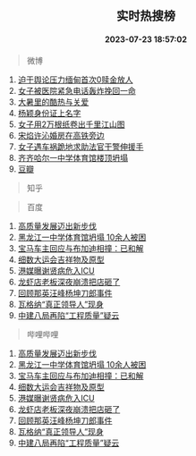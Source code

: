 <div align="center"><h2>实时热搜榜</h2><h4>2023-07-23 18:57:02</h4></div>

> 微博  

1. [迫于舆论压力缅甸首次0赎金放人](https://s.weibo.com/weibo?q=%23%E8%BF%AB%E4%BA%8E%E8%88%86%E8%AE%BA%E5%8E%8B%E5%8A%9B%E7%BC%85%E7%94%B8%E9%A6%96%E6%AC%A10%E8%B5%8E%E9%87%91%E6%94%BE%E4%BA%BA%23&t=31&band_rank=1&Refer=top)<br />
2. [女子被医院紧急电话轰炸挽回一命](https://s.weibo.com/weibo?q=%23%E5%A5%B3%E5%AD%90%E8%A2%AB%E5%8C%BB%E9%99%A2%E7%B4%A7%E6%80%A5%E7%94%B5%E8%AF%9D%E8%BD%B0%E7%82%B8%E6%8C%BD%E5%9B%9E%E4%B8%80%E5%91%BD%23&t=31&band_rank=2&Refer=top)<br />
3. [大暑里的酷热与关爱](https://s.weibo.com/weibo?q=%23%E5%A4%A7%E6%9A%91%E9%87%8C%E7%9A%84%E9%85%B7%E7%83%AD%E4%B8%8E%E5%85%B3%E7%88%B1%23&t=31&band_rank=3&Refer=top)<br />
4. [杨颖身份证上名字](https://s.weibo.com/weibo?q=%E6%9D%A8%E9%A2%96%E8%BA%AB%E4%BB%BD%E8%AF%81%E4%B8%8A%E5%90%8D%E5%AD%97&t=31&band_rank=4&Refer=top)<br />
5. [女子用2万根纸卷出千里江山图](https://s.weibo.com/weibo?q=%23%E5%A5%B3%E5%AD%90%E7%94%A82%E4%B8%87%E6%A0%B9%E7%BA%B8%E5%8D%B7%E5%87%BA%E5%8D%83%E9%87%8C%E6%B1%9F%E5%B1%B1%E5%9B%BE%23&t=31&band_rank=5&Refer=top)<br />
6. [宋焰许沁婚房在高铁旁边](https://s.weibo.com/weibo?q=%23%E5%AE%8B%E7%84%B0%E8%AE%B8%E6%B2%81%E5%A9%9A%E6%88%BF%E5%9C%A8%E9%AB%98%E9%93%81%E6%97%81%E8%BE%B9%23&t=31&band_rank=6&Refer=top)<br />
7. [女子遇车祸跪地求助法官干警伸援手](https://s.weibo.com/weibo?q=%23%E5%A5%B3%E5%AD%90%E9%81%87%E8%BD%A6%E7%A5%B8%E8%B7%AA%E5%9C%B0%E6%B1%82%E5%8A%A9%E6%B3%95%E5%AE%98%E5%B9%B2%E8%AD%A6%E4%BC%B8%E6%8F%B4%E6%89%8B%23&t=31&band_rank=7&Refer=top)<br />
8. [齐齐哈尔一中学体育馆楼顶坍塌](https://s.weibo.com/weibo?q=%23%E9%BD%90%E9%BD%90%E5%93%88%E5%B0%94%E4%B8%80%E4%B8%AD%E5%AD%A6%E4%BD%93%E8%82%B2%E9%A6%86%E6%A5%BC%E9%A1%B6%E5%9D%8D%E5%A1%8C%23&t=31&band_rank=8&Refer=top)<br />
9. [豆瓣](https://s.weibo.com/weibo?q=%E8%B1%86%E7%93%A3&t=31&band_rank=9&Refer=top)<br />

> 知乎  


> 百度  

1. [高质量发展迈出新步伐](https://www.baidu.com/s?wd=%E9%AB%98%E8%B4%A8%E9%87%8F%E5%8F%91%E5%B1%95%E8%BF%88%E5%87%BA%E6%96%B0%E6%AD%A5%E4%BC%90&sa=fyb_news&rsv_dl=fyb_news)<br />
2. [黑龙江一中学体育馆坍塌 10余人被困](https://www.baidu.com/s?wd=%E9%BB%91%E9%BE%99%E6%B1%9F%E4%B8%80%E4%B8%AD%E5%AD%A6%E4%BD%93%E8%82%B2%E9%A6%86%E5%9D%8D%E5%A1%8C+10%E4%BD%99%E4%BA%BA%E8%A2%AB%E5%9B%B0&sa=fyb_news&rsv_dl=fyb_news)<br />
3. [宝马车主回应与布加迪相撞：已和解](https://www.baidu.com/s?wd=%E5%AE%9D%E9%A9%AC%E8%BD%A6%E4%B8%BB%E5%9B%9E%E5%BA%94%E4%B8%8E%E5%B8%83%E5%8A%A0%E8%BF%AA%E7%9B%B8%E6%92%9E%EF%BC%9A%E5%B7%B2%E5%92%8C%E8%A7%A3&sa=fyb_news&rsv_dl=fyb_news)<br />
4. [细数大运会吉祥物及原型](https://www.baidu.com/s?wd=%E7%BB%86%E6%95%B0%E5%A4%A7%E8%BF%90%E4%BC%9A%E5%90%89%E7%A5%A5%E7%89%A9%E5%8F%8A%E5%8E%9F%E5%9E%8B&sa=fyb_news&rsv_dl=fyb_news)<br />
5. [港媒曝谢贤病危入ICU](https://www.baidu.com/s?wd=%E6%B8%AF%E5%AA%92%E6%9B%9D%E8%B0%A2%E8%B4%A4%E7%97%85%E5%8D%B1%E5%85%A5ICU&sa=fyb_news&rsv_dl=fyb_news)<br />
6. [龙虾店老板深夜崩溃把店砸了](https://www.baidu.com/s?wd=%E9%BE%99%E8%99%BE%E5%BA%97%E8%80%81%E6%9D%BF%E6%B7%B1%E5%A4%9C%E5%B4%A9%E6%BA%83%E6%8A%8A%E5%BA%97%E7%A0%B8%E4%BA%86&sa=fyb_news&rsv_dl=fyb_news)<br />
7. [回顾那英汪峰杨坤刀郎事件](https://www.baidu.com/s?wd=%E5%9B%9E%E9%A1%BE%E9%82%A3%E8%8B%B1%E6%B1%AA%E5%B3%B0%E6%9D%A8%E5%9D%A4%E5%88%80%E9%83%8E%E4%BA%8B%E4%BB%B6&sa=fyb_news&rsv_dl=fyb_news)<br />
8. [瓦格纳“真正领导人”现身](https://www.baidu.com/s?wd=%E7%93%A6%E6%A0%BC%E7%BA%B3%E2%80%9C%E7%9C%9F%E6%AD%A3%E9%A2%86%E5%AF%BC%E4%BA%BA%E2%80%9D%E7%8E%B0%E8%BA%AB&sa=fyb_news&rsv_dl=fyb_news)<br />
9. [中建八局再陷“工程质量”疑云](https://www.baidu.com/s?wd=%E4%B8%AD%E5%BB%BA%E5%85%AB%E5%B1%80%E5%86%8D%E9%99%B7%E2%80%9C%E5%B7%A5%E7%A8%8B%E8%B4%A8%E9%87%8F%E2%80%9D%E7%96%91%E4%BA%91&sa=fyb_news&rsv_dl=fyb_news)<br />

> 哔哩哔哩  

1. [高质量发展迈出新步伐](https://www.baidu.com/s?wd=%E9%AB%98%E8%B4%A8%E9%87%8F%E5%8F%91%E5%B1%95%E8%BF%88%E5%87%BA%E6%96%B0%E6%AD%A5%E4%BC%90&sa=fyb_news&rsv_dl=fyb_news)<br />
2. [黑龙江一中学体育馆坍塌 10余人被困](https://www.baidu.com/s?wd=%E9%BB%91%E9%BE%99%E6%B1%9F%E4%B8%80%E4%B8%AD%E5%AD%A6%E4%BD%93%E8%82%B2%E9%A6%86%E5%9D%8D%E5%A1%8C+10%E4%BD%99%E4%BA%BA%E8%A2%AB%E5%9B%B0&sa=fyb_news&rsv_dl=fyb_news)<br />
3. [宝马车主回应与布加迪相撞：已和解](https://www.baidu.com/s?wd=%E5%AE%9D%E9%A9%AC%E8%BD%A6%E4%B8%BB%E5%9B%9E%E5%BA%94%E4%B8%8E%E5%B8%83%E5%8A%A0%E8%BF%AA%E7%9B%B8%E6%92%9E%EF%BC%9A%E5%B7%B2%E5%92%8C%E8%A7%A3&sa=fyb_news&rsv_dl=fyb_news)<br />
4. [细数大运会吉祥物及原型](https://www.baidu.com/s?wd=%E7%BB%86%E6%95%B0%E5%A4%A7%E8%BF%90%E4%BC%9A%E5%90%89%E7%A5%A5%E7%89%A9%E5%8F%8A%E5%8E%9F%E5%9E%8B&sa=fyb_news&rsv_dl=fyb_news)<br />
5. [港媒曝谢贤病危入ICU](https://www.baidu.com/s?wd=%E6%B8%AF%E5%AA%92%E6%9B%9D%E8%B0%A2%E8%B4%A4%E7%97%85%E5%8D%B1%E5%85%A5ICU&sa=fyb_news&rsv_dl=fyb_news)<br />
6. [龙虾店老板深夜崩溃把店砸了](https://www.baidu.com/s?wd=%E9%BE%99%E8%99%BE%E5%BA%97%E8%80%81%E6%9D%BF%E6%B7%B1%E5%A4%9C%E5%B4%A9%E6%BA%83%E6%8A%8A%E5%BA%97%E7%A0%B8%E4%BA%86&sa=fyb_news&rsv_dl=fyb_news)<br />
7. [回顾那英汪峰杨坤刀郎事件](https://www.baidu.com/s?wd=%E5%9B%9E%E9%A1%BE%E9%82%A3%E8%8B%B1%E6%B1%AA%E5%B3%B0%E6%9D%A8%E5%9D%A4%E5%88%80%E9%83%8E%E4%BA%8B%E4%BB%B6&sa=fyb_news&rsv_dl=fyb_news)<br />
8. [瓦格纳“真正领导人”现身](https://www.baidu.com/s?wd=%E7%93%A6%E6%A0%BC%E7%BA%B3%E2%80%9C%E7%9C%9F%E6%AD%A3%E9%A2%86%E5%AF%BC%E4%BA%BA%E2%80%9D%E7%8E%B0%E8%BA%AB&sa=fyb_news&rsv_dl=fyb_news)<br />
9. [中建八局再陷“工程质量”疑云](https://www.baidu.com/s?wd=%E4%B8%AD%E5%BB%BA%E5%85%AB%E5%B1%80%E5%86%8D%E9%99%B7%E2%80%9C%E5%B7%A5%E7%A8%8B%E8%B4%A8%E9%87%8F%E2%80%9D%E7%96%91%E4%BA%91&sa=fyb_news&rsv_dl=fyb_news)<br />

